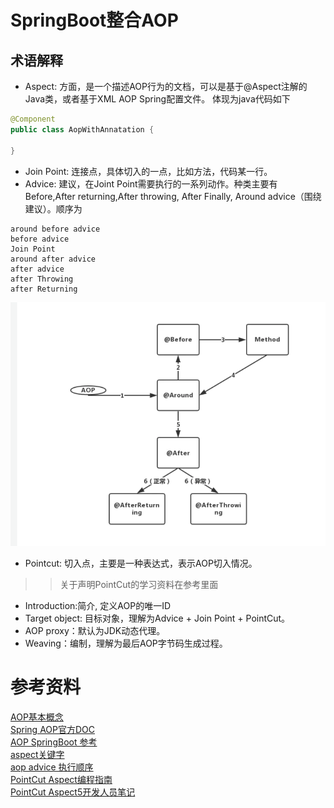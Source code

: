 # SpringBoot整合AOP
## 术语解释
- Aspect: 方面，是一个描述AOP行为的文档，可以是基于@Aspect注解的Java类，或者基于XML AOP Spring配置文件。 体现为java代码如下
```java
@Component
public class AopWithAnnatation {
   
}
```
- Join Point: 连接点，具体切入的一点，比如方法，代码某一行。
- Advice: 建议，在Joint Point需要执行的一系列动作。种类主要有 Before,After returning,After throwing, After Finally, Around advice（围绕建议）。顺序为
```text
around before advice
before advice
Join Point
around after advice
after advice
after Throwing
after Returning
```
![](.README_images/f3a051ef.png)
- Pointcut: 切入点，主要是一种表达式，表示AOP切入情况。
>> 关于声明PointCut的学习资料在参考里面
- Introduction:简介, 定义AOP的唯一ID
- Target object: 目标对象，理解为Advice + Join Point + PointCut。
- AOP proxy：默认为JDK动态代理。
- Weaving：编制，理解为最后AOP字节码生成过程。


# 参考资料
[AOP基本概念](https://www.jianshu.com/p/e6909b4e5d11)  
[Spring AOP官方DOC](https://docs.spring.io/spring-framework/docs/current/spring-framework-reference/core.html#aop-introduction-defn)    
[AOP SpringBoot 参考](https://juejin.im/post/6844903766035005453)  
[aspect关键字](https://my.oschina.net/itblog/blog/208067)      
[aop advice 执行顺序](https://juejin.im/post/6844903969433583624)   
[PointCut Aspect编程指南](https://www.eclipse.org/aspectj/doc/released/progguide/index.html)  
[PointCut Aspect5开发人员笔记](https://www.eclipse.org/aspectj/doc/released/adk15notebook/index.html)
